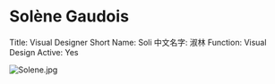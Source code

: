 # Solène Gaudois

Title: Visual Designer
Short Name: Soli
中文名字: 淑林
Function: Visual Design
Active: Yes

![Solene.jpg](Sole%CC%80ne%20Gaudois%2019c2269840e84e9387d0a09719b6b2bc/Solene.jpg)